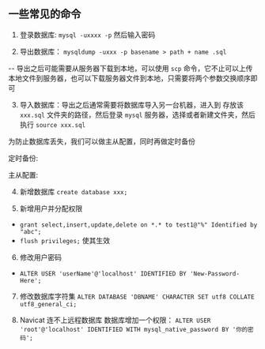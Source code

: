 ##  一些常见的命令

1. 登录数据库: `mysql -uxxxx -p` 然后输入密码

2. 导出数据库： `mysqldump -uxxx -p basename > path + name .sql`

  -- 导出之后可能需要从服务器下载到本地，可以使用 `scp` 命令，它不止可以上传本地文件到服务器，也可以下载服务器文件到本地，只需要将两个参数交换顺序即可

3. 导入数据库：导出之后通常需要将数据库导入另一台机器，进入到 存放该 `xxx.sql` 文件夹的路径，然后登录 `mysql` 服务器，选择或者新建文件夹，然后执行 `source xxx.sql`

为防止数据库丢失，我们可以做主从配置，同时再做定时备份

定时备份:

主从配置:

4. 新增数据库
`create database xxx;`

5. 新增用户并分配权限 
  * `grant select,insert,update,delete on *.* to test1@"%" Identified by "abc"; `
  * `flush privileges;` 使其生效

6. 修改用户密码
  * `ALTER USER 'userName'@'localhost' IDENTIFIED BY 'New-Password-Here';`

7. 修改数据库字符集
  `ALTER DATABASE 'DBNAME' CHARACTER SET utf8 COLLATE utf8_general_ci;`

8. Navicat 连不上远程数据库
  数据库增加一个权限： `ALTER USER 'root'@'localhost' IDENTIFIED WITH mysql_native_password BY '你的密码';`
